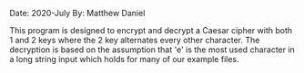 Date: 2020-July
By: Matthew Daniel


This program is designed to encrypt and decrypt a Caesar cipher with both 1 and 2 keys where the 2 key alternates every other character. The decryption is based on the assumption that 'e' is the most used character in a long string input which holds for many of our example files.